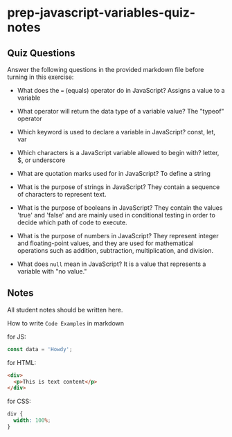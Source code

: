 # prep-javascript-variables-quiz-notes

## Quiz Questions

Answer the following questions in the provided markdown file before turning in this exercise:

- What does the `=` (equals) operator do in JavaScript?
  Assigns a value to a variable

- What operator will return the data type of a variable value?
  The "typeof" operator

- Which keyword is used to declare a variable in JavaScript?
  const, let, var

- Which characters is a JavaScript variable allowed to begin with?
  letter, $, or underscore

- What are quotation marks used for in JavaScript?
  To define a string

- What is the purpose of strings in JavaScript?
  They contain a sequence of characters to represent text.

- What is the purpose of booleans in JavaScript?
  They contain the values 'true' and 'false' and are mainly used in conditional testing in order to decide which path of code to execute.

- What is the purpose of numbers in JavaScript?
  They represent integer and floating-point values, and they are used for mathematical operations such as addition, subtraction, multiplication, and division.

- What does `null` mean in JavaScript?
  It is a value that represents a variable with "no value."

## Notes

All student notes should be written here.

How to write `Code Examples` in markdown

for JS:

```javascript
const data = 'Howdy';
```

for HTML:

```html
<div>
  <p>This is text content</p>
</div>
```

for CSS:

```css
div {
  width: 100%;
}
```
